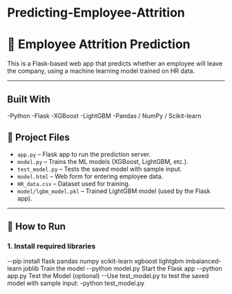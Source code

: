 # Predicting-Employee-Attrition
# 🧠 Employee Attrition Prediction

This is a Flask-based web app that predicts whether an employee will leave the company, using a machine learning model trained on HR data.

---
## Built With
-Python
-Flask
-XGBoost
-LightGBM
-Pandas / NumPy / Scikit-learn

## 📁 Project Files

- `app.py` – Flask app to run the prediction server.
- `model.py` – Trains the ML models (XGBoost, LightGBM, etc.).
- `test_model.py` – Tests the saved model with sample input.
- `model.html` – Web form for entering employee data.
- `HR_data.csv` – Dataset used for training.
- `model/lgbm_model.pkl` – Trained LightGBM model (used by the Flask app).

---

## 🚀 How to Run

### 1. Install required libraries
--pip install flask pandas numpy scikit-learn xgboost lightgbm imbalanced-learn joblib
Train the model
--python model.py
Start the Flask app
--python app.py
Test the Model (optional)
--Use test_model.py to test the saved model with sample input:
-python test_model.py


